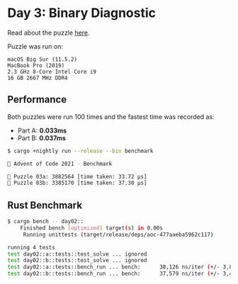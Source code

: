 # Day 3: Binary Diagnostic

Read about the puzzle [here](https://adventofcode.com/2021/day/3).

Puzzle was run on:

```text
macOS Big Sur (11.5.2)
MacBook Pro (2019)
2.3 GHz 8-Core Intel Core i9
16 GB 2667 MHz DDR4
```

## Performance

Both puzzles were run 100 times and the fastest time was recorded as:

- Part A: **0.033ms**
- Part B: **0.037ms**

```sh
$ cargo +nightly run --release --bin benchmark

🎄 Advent of Code 2021 - Benchmark

🧩 Puzzle 03a: 3882564 [time taken: 33.72 μs]
🧩 Puzzle 03b: 3385170 [time taken: 37.30 μs]
```

## Rust Benchmark

```sh
$ cargo bench -- day02::
    Finished bench [optimized] target(s) in 0.00s
     Running unittests (target/release/deps/aoc-477aaeba5962c117)

running 4 tests
test day02::a::tests::test_solve ... ignored
test day02::b::tests::test_solve ... ignored
test day02::a::tests::bench_run ... bench:      38,126 ns/iter (+/- 3,896)
test day02::b::tests::bench_run ... bench:      37,579 ns/iter (+/- 3,423)
```

